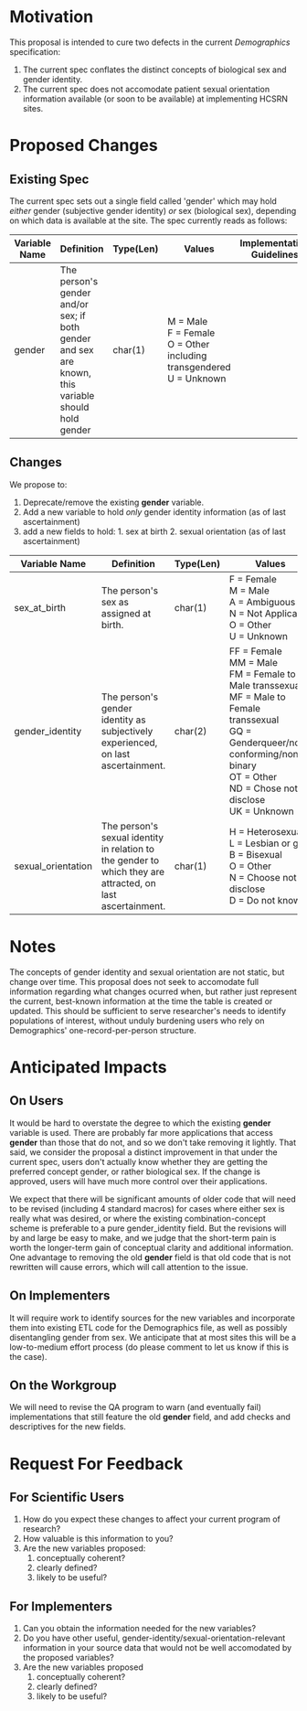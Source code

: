 # Motivation

This proposal is intended to cure two defects in the current _Demographics_ specification:

1. The current spec conflates the distinct concepts of biological sex and gender identity.
2. The current spec does not accomodate patient sexual orientation information available (or soon to be available) at implementing HCSRN sites.

# Proposed Changes

## Existing Spec

The current spec sets out a single field called 'gender' which may hold _either_ gender (subjective gender identity) _or_ sex (biological sex), depending on which data is available at the site.  The spec currently reads as follows:

|Variable Name|Definition|Type(Len)|Values|Implementation Guidelines|
|-------------|----------|---------|------|-------------------------|
|gender|The person's gender and/or sex;  if both gender and sex are known, this variable should hold gender|char(1)|M = Male<br>F = Female<br>O = Other including transgendered<br>U = Unknown| |

## Changes

We propose to:

  1. Deprecate/remove the existing **gender** variable.
  2. Add a new variable to hold *only* gender identity information (as of last ascertainment)
  2. add a new fields to hold:
    1. sex at birth
    2. sexual orientation (as of last ascertainment)

|Variable Name|Definition|Type(Len)|Values|Implementation Guidelines|
|-------------|----------|---------|------|-------------------------|
|sex_at_birth|The person's sex as assigned at birth.|char(1)|F = Female<br>M = Male<br>A = Ambiguous<br>N = Not Applicable<br>O = Other<br>U = Unknown|This is [PHVS_AdministrativeSex_HL7_2x](https://phinvads.cdc.gov/vads/ViewValueSet.action?id=06D34BBC-617F-DD11-B38D-00188B398520). Values of 'intersex' should be coded as Ambiguous. Values of 'unsure' should be coded as Other.|
|gender_identity|The person's gender identity as subjectively experienced, on last ascertainment.|char(2)|FF = Female<br>MM = Male<br>FM = Female to Male transsexual<br>MF = Male to Female transsexual<br>GQ = Genderqueer/non-conforming/non-binary<br>OT = Other<br>ND = Chose not to disclose<br>UK = Unknown|Compatible with [PHVS_GenderIdentity_CDC](https://phinvads.cdc.gov/vads/ViewValueSet.action?id=660779DA-64E9-E611-A856-0017A477041A). Values of 'unsure/questioning' should be coded as Other.|
|sexual_orientation|The person's sexual identity in relation to the gender to which they are attracted, on last ascertainment.|char(1)|H = Heterosexual<br>L = Lesbian or gay<br>B = Bisexual<br>O = Other<br>N = Choose not to disclose<br>D = Do not know|Compatible with [PHVS_SexualOrientation_CDC](https://phinvads.cdc.gov/vads/ViewValueSet.action?id=E6EDE311-66E9-E611-A856-0017A477041A). Values of 'asexual' should be coded as Other.|




# Notes
The concepts of gender identity and sexual orientation are not static, but change over time.  This proposal does not seek to accomodate full information regarding what changes ocurred when, but rather just represent the current, best-known information at the time the table is created or updated.  This should be sufficient to serve researcher's needs to identify populations of interest, without unduly burdening users who rely on Demographics' one-record-per-person structure.

# Anticipated Impacts

## On Users
It would be hard to overstate the degree to which the existing **gender** variable is used.  There are probably far more applications that access **gender** than those that do not, and so we don't take removing it lightly.  That said, we consider the proposal a distinct improvement in that under the current spec, users don't actually know whether they are getting the preferred concept gender, or rather biological sex. If the change is approved, users will have much more control over their applications.

We expect that there will be significant amounts of older code that will need to be revised (including 4 standard macros) for cases where either sex is really what was desired, or where the existing combination-concept scheme is preferable to a pure gender_identity field.  But the revisions will by and large be easy to make, and we judge that the short-term pain is worth the longer-term gain of conceptual clarity and additional information.  One advantage to removing the old **gender** field is that old code that is not rewritten will cause errors, which will call attention to the issue.

## On Implementers
It will require work to identify sources for the new variables and incorporate them into existing ETL code for the Demographics file, as well as possibly disentangling gender from sex.  We anticipate that at most sites this will be a low-to-medium effort process (do please comment to let us know if this is the case).


## On the Workgroup
We will need to revise the QA program to warn (and eventually fail) implementations that still feature the old **gender** field, and add checks and descriptives for the new fields.

# Request For Feedback

## For Scientific Users

1. How do you expect these changes to affect your current program of research?
2. How valuable is this information to you?
3. Are the new variables proposed:
    1. conceptually coherent?
    2. clearly defined?
    3. likely to be useful?

## For Implementers

1. Can you obtain the information needed for the new variables?
1. Do you have other useful, gender-identity/sexual-orientation-relevant information in your source data that would not be well accomodated by the proposed variables?
3. Are the new variables proposed
    1. conceptually coherent?
    1. clearly defined?
    1. likely to be useful?
